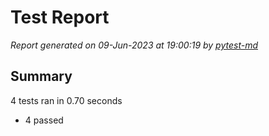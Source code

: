# Test Report

*Report generated on 09-Jun-2023 at 19:00:19 by [pytest-md]*

[pytest-md]: https://github.com/hackebrot/pytest-md

## Summary

4 tests ran in 0.70 seconds

- 4 passed
